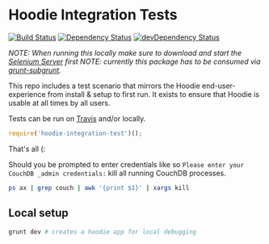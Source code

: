 # Hoodie Integration Tests
[![Build Status](https://travis-ci.org/hoodiehq/hoodie-integration-test.svg)](https://travis-ci.org/hoodiehq/hoodie-integration-test)
[![Dependency Status](https://david-dm.org/hoodiehq/hoodie-integration-test.svg)](https://david-dm.org/hoodiehq/hoodie-integration-test)
[![devDependency Status](https://david-dm.org/hoodiehq/hoodie-integration-test/dev-status.svg)](https://david-dm.org/hoodiehq/hoodie-integration-test#info=devDependencies)

*NOTE: When running this locally make sure to download and start the [Selenium Server](http://www.seleniumhq.org/download/) first*
*NOTE: currently this package has to be consumed via [grunt-subgrunt](https://github.com/tusbar/grunt-subgrunt).*

This repo includes a test scenario that mirrors the Hoodie end-user-experience from install & setup to first run. It exists to ensure that Hoodie is usable at all times by all users.

Tests can be run on [Travis](https://travis-ci.org) and/or locally.

```js
require('hoodie-integration-test')();
```

That's all (:

Should you be prompted to enter credentials like so `Please enter your CouchDB _admin credentials:` kill all running CouchDB processes.
```bash
ps ax | grep couch | awk '{print $1}' | xargs kill
``` 

## Local setup

```bash
grunt dev # creates a hoodie app for local debugging
```
